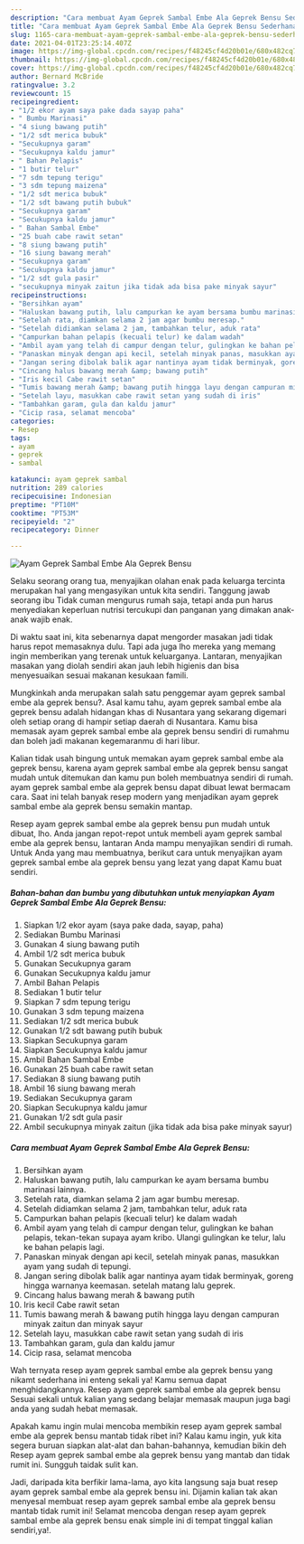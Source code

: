 ```yaml
---
description: "Cara membuat Ayam Geprek Sambal Embe Ala Geprek Bensu Sederhana dan Mudah Dibuat"
title: "Cara membuat Ayam Geprek Sambal Embe Ala Geprek Bensu Sederhana dan Mudah Dibuat"
slug: 1165-cara-membuat-ayam-geprek-sambal-embe-ala-geprek-bensu-sederhana-dan-mudah-dibuat
date: 2021-04-01T23:25:14.407Z
image: https://img-global.cpcdn.com/recipes/f48245cf4d20b01e/680x482cq70/ayam-geprek-sambal-embe-ala-geprek-bensu-foto-resep-utama.jpg
thumbnail: https://img-global.cpcdn.com/recipes/f48245cf4d20b01e/680x482cq70/ayam-geprek-sambal-embe-ala-geprek-bensu-foto-resep-utama.jpg
cover: https://img-global.cpcdn.com/recipes/f48245cf4d20b01e/680x482cq70/ayam-geprek-sambal-embe-ala-geprek-bensu-foto-resep-utama.jpg
author: Bernard McBride
ratingvalue: 3.2
reviewcount: 15
recipeingredient:
- "1/2 ekor ayam saya pake dada sayap paha"
- " Bumbu Marinasi"
- "4 siung bawang putih"
- "1/2 sdt merica bubuk"
- "Secukupnya garam"
- "Secukupnya kaldu jamur"
- " Bahan Pelapis"
- "1 butir telur"
- "7 sdm tepung terigu"
- "3 sdm tepung maizena"
- "1/2 sdt merica bubuk"
- "1/2 sdt bawang putih bubuk"
- "Secukupnya garam"
- "Secukupnya kaldu jamur"
- " Bahan Sambal Embe"
- "25 buah cabe rawit setan"
- "8 siung bawang putih"
- "16 siung bawang merah"
- "Secukupnya garam"
- "Secukupnya kaldu jamur"
- "1/2 sdt gula pasir"
- "secukupnya minyak zaitun jika tidak ada bisa pake minyak sayur"
recipeinstructions:
- "Bersihkan ayam"
- "Haluskan bawang putih, lalu campurkan ke ayam bersama bumbu marinasi lainnya."
- "Setelah rata, diamkan selama 2 jam agar bumbu meresap."
- "Setelah didiamkan selama 2 jam, tambahkan telur, aduk rata"
- "Campurkan bahan pelapis (kecuali telur) ke dalam wadah"
- "Ambil ayam yang telah di campur dengan telur, gulingkan ke bahan pelapis, tekan-tekan supaya ayam kribo. Ulangi gulingkan ke telur, lalu ke bahan pelapis lagi."
- "Panaskan minyak dengan api kecil, setelah minyak panas, masukkan ayam yang sudah di tepungi."
- "Jangan sering dibolak balik agar nantinya ayam tidak berminyak, goreng hingga warnanya keemasan. setelah matang lalu geprek."
- "Cincang halus bawang merah &amp; bawang putih"
- "Iris kecil Cabe rawit setan"
- "Tumis bawang merah &amp; bawang putih hingga layu dengan campuran minyak zaitun dan minyak sayur"
- "Setelah layu, masukkan cabe rawit setan yang sudah di iris"
- "Tambahkan garam, gula dan kaldu jamur"
- "Cicip rasa, selamat mencoba"
categories:
- Resep
tags:
- ayam
- geprek
- sambal

katakunci: ayam geprek sambal 
nutrition: 289 calories
recipecuisine: Indonesian
preptime: "PT10M"
cooktime: "PT53M"
recipeyield: "2"
recipecategory: Dinner

---
```



![Ayam Geprek Sambal Embe Ala Geprek Bensu](https://img-global.cpcdn.com/recipes/f48245cf4d20b01e/680x482cq70/ayam-geprek-sambal-embe-ala-geprek-bensu-foto-resep-utama.jpg)

Selaku seorang orang tua, menyajikan olahan enak pada keluarga tercinta merupakan hal yang mengasyikan untuk kita sendiri. Tanggung jawab seorang ibu Tidak cuman mengurus rumah saja, tetapi anda pun harus menyediakan keperluan nutrisi tercukupi dan panganan yang dimakan anak-anak wajib enak.

Di waktu  saat ini, kita sebenarnya dapat mengorder masakan jadi tidak harus repot memasaknya dulu. Tapi ada juga lho mereka yang memang ingin memberikan yang terenak untuk keluarganya. Lantaran, menyajikan masakan yang diolah sendiri akan jauh lebih higienis dan bisa menyesuaikan sesuai makanan kesukaan famili. 



Mungkinkah anda merupakan salah satu penggemar ayam geprek sambal embe ala geprek bensu?. Asal kamu tahu, ayam geprek sambal embe ala geprek bensu adalah hidangan khas di Nusantara yang sekarang digemari oleh setiap orang di hampir setiap daerah di Nusantara. Kamu bisa memasak ayam geprek sambal embe ala geprek bensu sendiri di rumahmu dan boleh jadi makanan kegemaranmu di hari libur.

Kalian tidak usah bingung untuk memakan ayam geprek sambal embe ala geprek bensu, karena ayam geprek sambal embe ala geprek bensu sangat mudah untuk ditemukan dan kamu pun boleh membuatnya sendiri di rumah. ayam geprek sambal embe ala geprek bensu dapat dibuat lewat bermacam cara. Saat ini telah banyak resep modern yang menjadikan ayam geprek sambal embe ala geprek bensu semakin mantap.

Resep ayam geprek sambal embe ala geprek bensu pun mudah untuk dibuat, lho. Anda jangan repot-repot untuk membeli ayam geprek sambal embe ala geprek bensu, lantaran Anda mampu menyajikan sendiri di rumah. Untuk Anda yang mau membuatnya, berikut cara untuk menyajikan ayam geprek sambal embe ala geprek bensu yang lezat yang dapat Kamu buat sendiri.

<!--inarticleads1-->

##### Bahan-bahan dan bumbu yang dibutuhkan untuk menyiapkan Ayam Geprek Sambal Embe Ala Geprek Bensu:

1. Siapkan 1/2 ekor ayam (saya pake dada, sayap, paha)
1. Sediakan  Bumbu Marinasi
1. Gunakan 4 siung bawang putih
1. Ambil 1/2 sdt merica bubuk
1. Gunakan Secukupnya garam
1. Gunakan Secukupnya kaldu jamur
1. Ambil  Bahan Pelapis
1. Sediakan 1 butir telur
1. Siapkan 7 sdm tepung terigu
1. Gunakan 3 sdm tepung maizena
1. Sediakan 1/2 sdt merica bubuk
1. Gunakan 1/2 sdt bawang putih bubuk
1. Siapkan Secukupnya garam
1. Siapkan Secukupnya kaldu jamur
1. Ambil  Bahan Sambal Embe
1. Gunakan 25 buah cabe rawit setan
1. Sediakan 8 siung bawang putih
1. Ambil 16 siung bawang merah
1. Sediakan Secukupnya garam
1. Siapkan Secukupnya kaldu jamur
1. Gunakan 1/2 sdt gula pasir
1. Ambil secukupnya minyak zaitun (jika tidak ada bisa pake minyak sayur)




<!--inarticleads2-->

##### Cara membuat Ayam Geprek Sambal Embe Ala Geprek Bensu:

1. Bersihkan ayam
1. Haluskan bawang putih, lalu campurkan ke ayam bersama bumbu marinasi lainnya.
1. Setelah rata, diamkan selama 2 jam agar bumbu meresap.
1. Setelah didiamkan selama 2 jam, tambahkan telur, aduk rata
1. Campurkan bahan pelapis (kecuali telur) ke dalam wadah
1. Ambil ayam yang telah di campur dengan telur, gulingkan ke bahan pelapis, tekan-tekan supaya ayam kribo. Ulangi gulingkan ke telur, lalu ke bahan pelapis lagi.
1. Panaskan minyak dengan api kecil, setelah minyak panas, masukkan ayam yang sudah di tepungi.
1. Jangan sering dibolak balik agar nantinya ayam tidak berminyak, goreng hingga warnanya keemasan. setelah matang lalu geprek.
1. Cincang halus bawang merah &amp; bawang putih
1. Iris kecil Cabe rawit setan
1. Tumis bawang merah &amp; bawang putih hingga layu dengan campuran minyak zaitun dan minyak sayur
1. Setelah layu, masukkan cabe rawit setan yang sudah di iris
1. Tambahkan garam, gula dan kaldu jamur
1. Cicip rasa, selamat mencoba




Wah ternyata resep ayam geprek sambal embe ala geprek bensu yang nikamt sederhana ini enteng sekali ya! Kamu semua dapat menghidangkannya. Resep ayam geprek sambal embe ala geprek bensu Sesuai sekali untuk kalian yang sedang belajar memasak maupun juga bagi anda yang sudah hebat memasak.

Apakah kamu ingin mulai mencoba membikin resep ayam geprek sambal embe ala geprek bensu mantab tidak ribet ini? Kalau kamu ingin, yuk kita segera buruan siapkan alat-alat dan bahan-bahannya, kemudian bikin deh Resep ayam geprek sambal embe ala geprek bensu yang mantab dan tidak rumit ini. Sungguh taidak sulit kan. 

Jadi, daripada kita berfikir lama-lama, ayo kita langsung saja buat resep ayam geprek sambal embe ala geprek bensu ini. Dijamin kalian tak akan menyesal membuat resep ayam geprek sambal embe ala geprek bensu mantab tidak rumit ini! Selamat mencoba dengan resep ayam geprek sambal embe ala geprek bensu enak simple ini di tempat tinggal kalian sendiri,ya!.

